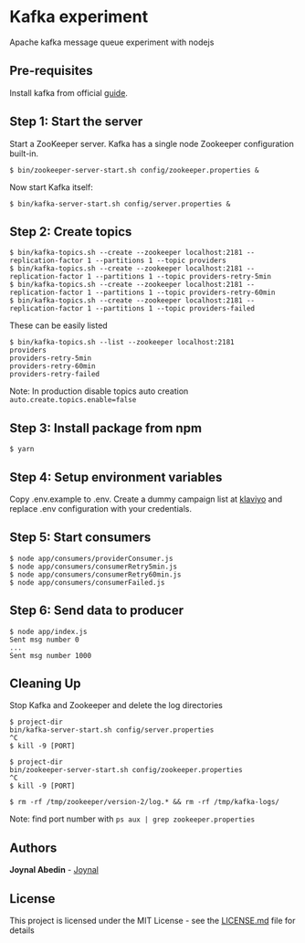 # Kafka experiment

Apache kafka message queue experiment with nodejs

## Pre-requisites

Install kafka from official [guide](https://kafka.apache.org/quickstart).

## Step 1: Start the server

Start a ZooKeeper server. Kafka has a single node Zookeeper configuration built-in.
```
$ bin/zookeeper-server-start.sh config/zookeeper.properties &
```
Now start Kafka itself:
```
$ bin/kafka-server-start.sh config/server.properties &
```

## Step 2: Create topics
```
$ bin/kafka-topics.sh --create --zookeeper localhost:2181 --replication-factor 1 --partitions 1 --topic providers
$ bin/kafka-topics.sh --create --zookeeper localhost:2181 --replication-factor 1 --partitions 1 --topic providers-retry-5min
$ bin/kafka-topics.sh --create --zookeeper localhost:2181 --replication-factor 1 --partitions 1 --topic providers-retry-60min
$ bin/kafka-topics.sh --create --zookeeper localhost:2181 --replication-factor 1 --partitions 1 --topic providers-failed
```
These can be easily listed
```
$ bin/kafka-topics.sh --list --zookeeper localhost:2181
providers
providers-retry-5min
providers-retry-60min
providers-retry-failed
```
Note: In production disable topics auto creation `auto.create.topics.enable=false`

## Step 3: Install package from npm
```
$ yarn
```

## Step 4: Setup environment variables

Copy .env.example to .env. Create a dummy campaign list at [klaviyo](https://klaviyo.com) and replace .env configuration with your credentials.

## Step 5: Start consumers

```
$ node app/consumers/providerConsumer.js
$ node app/consumers/consumerRetry5min.js
$ node app/consumers/consumerRetry60min.js
$ node app/consumers/consumerFailed.js
```

## Step 6: Send data to producer

```
$ node app/index.js
Sent msg number 0
...
Sent msg number 1000
```

## Cleaning Up
Stop Kafka and Zookeeper and delete the log directories

```
$ project-dir
bin/kafka-server-start.sh config/server.properties
^C
$ kill -9 [PORT]
```

```
$ project-dir
bin/zookeeper-server-start.sh config/zookeeper.properties
^C
$ kill -9 [PORT]
```

```
$ rm -rf /tmp/zookeeper/version-2/log.* && rm -rf /tmp/kafka-logs/
```

Note: find port number with `ps aux | grep zookeeper.properties`

## Authors

**Joynal Abedin** - [Joynal](https://twitter.com/joynaluu)

## License

This project is licensed under the MIT License - see the [LICENSE.md](LICENSE.md) file for details